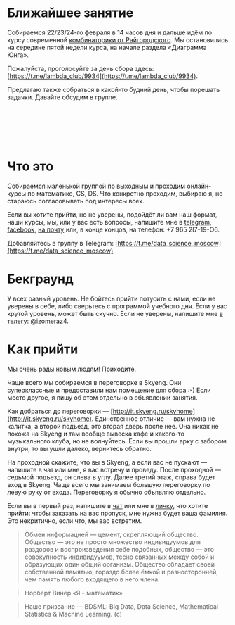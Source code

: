# Ближайшее занятие
Собираемся 22/23/24-го февраля в 14 часов дня и дальше идём по курсу современной [комбинаторики от Райгородского](https://www.coursera.org/learn/modern-combinatorics/home/week/5). Мы остановились на середине пятой недели курса, на начале раздела «Диаграмма Юнга».

Пожалуйста, проголосуйте за день сбора здесь: [https://t.me/lambda_club/9934](https://t.me/lambda_club/9934).

Предлагаю также собраться в какой-то будний день, чтобы порешать задачки. Давайте обсудим в группе.


&nbsp;

&nbsp;

&nbsp;

# Что это
Собираемся маленькой группой по выходным и проходим онлайн-курсы по математике, CS, DS. Что конкретно проходим, выбираю я, но стараюсь согласовывать под интересы всех.

Если вы хотите прийти, но не уверены, подойдёт ли вам наш формат, наши курсы, мы, или у вас есть вопросы, напишите мне в [telegram](https://t.me/izomeraz4), [facebook](http://facebook.com/izomeraza), [на почту](mailto:150m3raz4@gmail.com) или, в конце концов, на телефон: +7 965 2I7-19-O6.

Добавляйтесь в группу в Telegram: [https://t.me/data_science_moscow](https://t.me/data_science_moscow)

# Бекграунд

У всех разный уровень. Не бойтесь прийти потусить с нами, если не уверены в себе, либо сверьтесь с программой учебного дня. Если у вас крутой уровень, может быть скучно. Если не уверены, напишите мне [в телегу: @izomeraz4](https://t.me/izomeraz4).

# Как прийти
Мы очень рады новым людям! Приходите.

Чаще всего мы собираемся в переговорке в Skyeng. Они суперклассные и предоставили нам помещение для сбора :-) Если место другое, я пишу об этом отдельно в объявлении занятия.

Как добраться до переговорки — [http://it.skyeng.ru/skyhome](http://it.skyeng.ru/skyhome). Единственное отличие — вам нужна не калитка, а второй подъезд, это вторая дверь после нее. Она никак не похожа на Skyeng и там вообще вывеска кафе и какого-то музыкального клуба, но не волнуйтесь. Если вы прошли арку с забором внутри, то вы ушли далеко, вернитесь обратно. 

На проходной скажите, что вы в Skyeng, а если вас не пускают — напишите в чат или мне, я вас встречу и проведу. После проходной — седьмой подъезд, он слева в углу. Далее третий этаж, справа будет вход в Skyeng. Чаще всего мы занимаем большую переговорку по левую руку от входа. Переговорку я обычно объявляю отдельно.

Если вы в первый раз, напишите в [чат](https://t.me/data_science_moscow) или мне в [личку](https://t.me/izomeraz4), что хотите прийти: чтобы заказать на вас пропуск, мне нужна будет ваша фамилия. Это некритично, если что, мы вас встретим.


> Обмен информацией — цемент, скрепляющий общество. Общество — это не просто множество индивидуумов для раздоров и воспроизведения себе подобных, общество — это совокупность индивидуумов, тесно связанных между собой и образующих один общий организм. Общество обладает своей собственной памятью, гораздо более ёмкой и разносторонней, чем память любого входящего в него члена.

> Норберт Винер «Я - математик»

> Наше призвание — BDSML: Big Data, Data Science, Mathematical Statistics & Machine Learning. (c)

